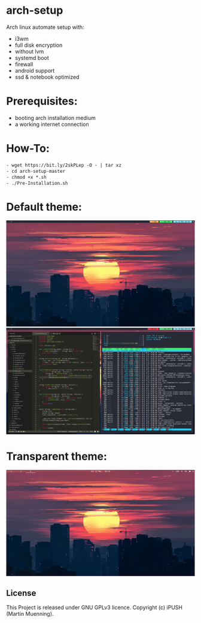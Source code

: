 # arch-setup

Arch linux automate setup with:
- i3wm
- full disk encryption
- without lvm
- systemd boot
- firewall
- android support
- ssd & notebook optimized

# Prerequisites:
- booting arch installation medium
- a working internet connection
	
# How-To:
    - wget https://bit.ly/2skPLep -O - | tar xz
    - cd arch-setup-master
    - chmod +x *.sh
    - ./Pre-Installation.sh

# Default theme:
![](images/2018-05-13-00:06:51-screenshot.jpg)
![](images/2018-05-13-00:10:06-screenshot.jpg)

# Transparent theme:
![](images/2018-05-13-00:15:16-screenshot.jpg)

## License
This Project is released under GNU GPLv3 licence. Copyright (c) iPUSH (Martin Muenning).